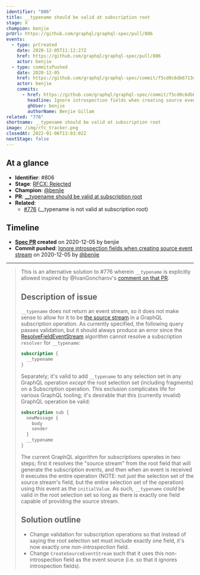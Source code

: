 ```yaml
---
identifier: "806"
title: __typename should be valid at subscription root
stage: X
champion: benjie
prUrl: https://github.com/graphql/graphql-spec/pull/806
events:
  - type: prCreated
    date: 2020-12-05T11:12:27Z
    href: https://github.com/graphql/graphql-spec/pull/806
    actor: benjie
  - type: commitsPushed
    date: 2020-12-05
    href: https://github.com/graphql/graphql-spec/commit/f5cd0c6db6713dfca9e549e067505544ec855e80
    actor: benjie
    commits:
      - href: https://github.com/graphql/graphql-spec/commit/f5cd0c6db6713dfca9e549e067505544ec855e80
        headline: Ignore introspection fields when creating source event stream
        ghUser: benjie
        authorName: Benjie Gillam
related: "776"
shortname: __typename should be valid at subscription root
image: /img/rfc_tracker.png
closedAt: 2022-01-06T13:03:02Z
nextStage: false
---
```


## At a glance

- **Identifier**: #806
- **Stage**: [RFCX: Rejected](https://github.com/graphql/graphql-spec/blob/main/CONTRIBUTING.md#stage-x-rejected)
- **Champion**: [@benjie](https://github.com/benjie)
- **PR**: [__typename should be valid at subscription root](https://github.com/graphql/graphql-spec/pull/806)
- **Related**:
  - [#776](/rfcs/776 "__typename is not valid at subscription root / RFC3") (__typename is not valid at subscription root)

<!-- BEGIN_CUSTOM_TEXT -->



<!-- END_CUSTOM_TEXT -->

## Timeline

- **[Spec PR](https://github.com/graphql/graphql-spec/pull/806) created** on 2020-12-05 by benjie
- **Commit pushed**: [Ignore introspection fields when creating source event stream](https://github.com/graphql/graphql-spec/commit/f5cd0c6db6713dfca9e549e067505544ec855e80) on 2020-12-05 by [@benjie](https://github.com/benjie)

<!-- VERBATIM -->

---

> This is an alternative solution to #776 wherein `__typename` is explicitly allowed inspired by @IvanGoncharov's [comment on that PR](https://github.com/graphql/graphql-spec/pull/776#issuecomment-738079711).
> 
> ## Description of issue
> 
> `__typename` does not return an event stream, so it does not make sense to allow for it to be [the source stream](https://spec.graphql.org/draft/#sec-Source-Stream) in a GraphQL subscription operation. As currently specified, the following query passes validation, but it should always produce an error since the [ResolveFieldEventStream](https://spec.graphql.org/draft/#ResolveFieldEventStream()) algorithm cannot resolve a subscription `resolver` for `__typename`:
> 
> ```graphql
> subscription {
>   __typename
> }
> ```
> 
> Separately; it's valid to add `__typename` to any selection set in any GraphQL operation _except_ the root selection set (including fragments) on a Subscription operation. This exclusion complicates life for various GraphQL tooling; it's desirable that this (currently invalid) GraphQL operation be valid:
> 
> ```graphql
> subscription sub {
>   newMessage {
>     body
>     sender
>   }
>   __typename
> }
> ```
> 
> The current GraphQL algorithm for subscriptions operates in two steps; first it resolves the "source stream" from the root field that will generate the subscription events, and then when an event is received it executes the entire operation (NOTE: not just the selection set of the source stream's field, but the entire selection set of the operation) using this event as the `initialValue`. As such, `__typename` _could_ be valid in the root selection set so long as there is exactly one field capable of providing the source stream.
> 
> ## Solution outline
> 
> - Change validation for subscription operations so that instead of saying the root selection set must include exactly one field, it's now exactly one _non-introspection_ field.
> - Change `CreateSourceEventStream` such that it uses this non-introspection field as the event source (i.e. so that it ignores introspection fields).
